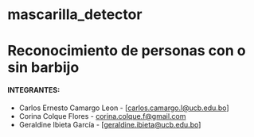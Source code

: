 # mascarilla_detector

# **Reconocimiento de personas con o sin barbijo**

#### INTEGRANTES:

- Carlos Ernesto Camargo Leon - [carlos.camargo.l@ucb.edu.bo]
- Corina Colque Flores - [corina.colque.f@gmail.com](https://github.com/coriccf)
- Geraldine Ibieta García - [geraldine.ibieta@ucb.edu.bo]

